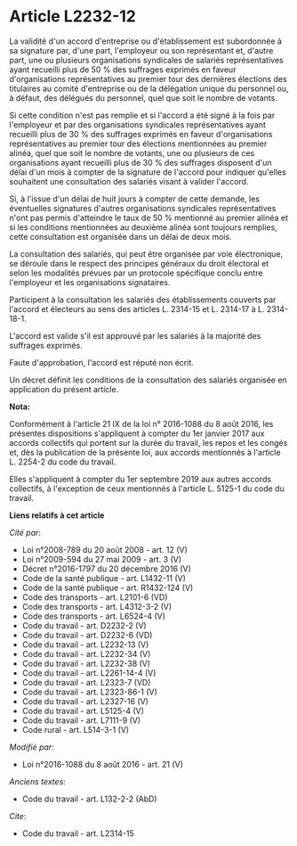 # Article L2232-12

La validité d'un accord d'entreprise ou d'établissement est subordonnée à sa signature par, d'une part, l'employeur ou son
représentant et, d'autre part, une ou plusieurs organisations syndicales de salariés représentatives ayant recueilli plus de
50 % des suffrages exprimés en faveur d'organisations représentatives au premier tour des dernières élections des titulaires
au comité d'entreprise ou de la délégation unique du personnel ou, à défaut, des délégués du personnel, quel que soit le
nombre de votants. 

Si cette condition n'est pas remplie et si l'accord a été signé à la fois par l'employeur et par des organisations syndicales
représentatives ayant recueilli plus de 30 % des suffrages exprimés en faveur d'organisations représentatives au premier tour
des élections mentionnées au premier alinéa, quel que soit le nombre de votants, une ou plusieurs de ces organisations ayant
recueilli plus de 30 % des suffrages disposent d'un délai d'un mois à compter de la signature de l'accord pour indiquer
qu'elles souhaitent une consultation des salariés visant à valider l'accord. 

Si, à l'issue d'un délai de huit jours à compter de cette demande, les éventuelles signatures d'autres organisations
syndicales représentatives n'ont pas permis d'atteindre le taux de 50 % mentionné au premier alinéa et si les conditions
mentionnées au deuxième alinéa sont toujours remplies, cette consultation est organisée dans un délai de deux mois. 

La consultation des salariés, qui peut être organisée par voie électronique, se déroule dans le respect des principes
généraux du droit électoral et selon les modalités prévues par un protocole spécifique conclu entre l'employeur et les
organisations signataires. 

Participent à la consultation les salariés des établissements couverts par l'accord et électeurs au sens des articles L.
2314-15 et L. 2314-17 à L. 2314-18-1.

L'accord est valide s'il est approuvé par les salariés à la majorité des suffrages exprimés. 

Faute d'approbation, l'accord est réputé non écrit. 

Un décret définit les conditions de la consultation des salariés organisée en application du présent article.

**Nota:**

Conformément à l'article 21 IX de la loi n° 2016-1088 du 8 août 2016, les présentes dispositions s'appliquent à compter du
1er janvier 2017 aux accords collectifs qui portent sur la durée du travail, les repos et les congés et, dès la publication
de la présente loi, aux accords mentionnés à l'article L. 2254-2 du code du travail.

Elles s'appliquent à compter du 1er septembre 2019 aux autres accords collectifs, à l'exception de ceux mentionnés à
l'article L. 5125-1 du code du travail.

**Liens relatifs à cet article**

_Cité par_:

  - Loi n°2008-789 du 20 août 2008 - art. 12 (V)
  - Loi n°2009-594 du 27 mai 2009 - art. 3 (V)
  - Décret n°2016-1797 du 20 décembre 2016 (V)
  - Code de la santé publique - art. L1432-11 (V)
  - Code de la santé publique - art. R1432-124 (V)
  - Code des transports - art. L2101-6 (VD)
  - Code des transports - art. L4312-3-2 (V)
  - Code des transports - art. L6524-4 (V)
  - Code du travail - art. D2232-2 (V)
  - Code du travail - art. D2232-6 (VD)
  - Code du travail - art. L2232-13 (V)
  - Code du travail - art. L2232-34 (V)
  - Code du travail - art. L2232-38 (V)
  - Code du travail - art. L2261-14-4 (V)
  - Code du travail - art. L2323-7 (VD)
  - Code du travail - art. L2323-86-1 (V)
  - Code du travail - art. L2327-16 (V)
  - Code du travail - art. L5125-4 (V)
  - Code du travail - art. L7111-9 (V)
  - Code rural - art. L514-3-1 (V)

_Modifié par_:

  - Loi n°2016-1088 du 8 août 2016 - art. 21 (V)

_Anciens textes_:

  - Code du travail - art. L132-2-2 (AbD)

_Cite_:

  - Code du travail - art. L2314-15
